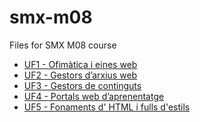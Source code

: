 # smx-m08
Files for SMX M08 course
<!-- [click on this link](#my-multi-word-header) -->

* [UF1 - Ofimàtica i eines web](uf1.md)
* [UF2 - Gestors d’arxius web](uf2.md)
* [UF3 - Gestors de continguts](uf3.md)
* [UF4 - Portals web d’aprenentatge](uf4.md)
* [UF5 - Fonaments d' HTML i fulls d'estils](uf5.md)

<!--
## Unidad Formativa 1: Persistencia en ficheros.
### UF1NF1 - Gestión del sistema de ficheros (6 hores)
### UF1NF2 - Almacenes y fujos de datos. (15 hores)
### UF1NF3 - Processament de fitxers XML (15 hores)

Lorem ipsum dolor sit amet, consectetur adipisicing elit, sed do eiusmod tempor incididunt ut labore et dolore magna aliqua. Ut enim ad minim veniam, quis nostrud exercitation ullamco laboris nisi ut aliquip ex ea commodo consequat. Duis aute irure dolor in reprehenderit in voluptate velit esse cillum dolore eu fugiat nulla pariatur. Excepteur sint occaecat cupidatat non proident, sunt in culpa qui officia deserunt mollit anim id est laborum.


## Unidad Formativa 2
Lorem ipsum dolor sit amet, consectetur adipisicing elit, sed do eiusmod tempor incididunt ut labore et dolore magna aliqua. Ut enim ad minim veniam, quis nostrud exercitation ullamco laboris nisi ut aliquip ex ea commodo consequat. Duis aute irure dolor in reprehenderit in voluptate velit esse cillum dolore eu fugiat nulla pariatur. Excepteur sint occaecat cupidatat non proident, sunt in culpa qui officia deserunt mollit anim id est laborum.
-->
